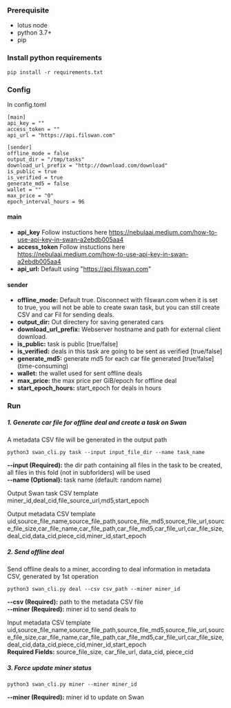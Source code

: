 ### Prerequisite

- lotus node
- python 3.7+ 
- pip

### Install python requirements

```
pip install -r requirements.txt 
```

### Config

In config.toml

```
[main]
api_key = ""
access_token = ""
api_url = "https://api.filswan.com"

[sender]
offline_mode = false
output_dir = "/tmp/tasks"
download_url_prefix = "http://download.com/download"
is_public = true
is_verified = true
generate_md5 = false
wallet = ""
max_price = "0"
epoch_interval_hours = 96
```

#### main
- **api_key**   Follow instuctions here https://nebulaai.medium.com/how-to-use-api-key-in-swan-a2ebdb005aa4
- **access_token** Follow instuctions here https://nebulaai.medium.com/how-to-use-api-key-in-swan-a2ebdb005aa4
- **api_url:** Default using "https://api.filswan.com"

#### sender

- **offline_mode:** Default true. Disconnect with filswan.com when it is set to true, you will not be able to create swan task, but you can still create CSV and car Fil for sending deals.
- **output_dir:** Out directery for saving generated cars
- **download_url_prefix:** Webserver hostname and path for external client download.
- **is_public:** task is public [true/false]
- **is_verified:** deals in this task are going to be sent as verified [true/false]
- **generate_md5:** generate md5 for each car file generated [true/false] (time-consuming)
- **wallet:** the wallet used for sent offline deals
- **max_price:** the max price per GiB/epoch for offline deal
- **start_epoch_hours:** start_epoch for deals in hours

### Run

##### 1. Generate car file for offline deal and create a task on Swan

A metadata CSV file will be generated in the output path

    python3 swan_cli.py task --input input_file_dir --name task_name

**--input (Required):** the dir path containing all files in the task to be created, all files in this fold (not in
subforlders) will be used
<br>
**--name (Optional):** task name (default: random name)

Output Swan task CSV template
<br>
miner_id,deal_cid,file_source_url,md5,start_epoch

Output metadata CSV template
<br>
uid,source_file_name,source_file_path,source_file_md5,source_file_url,source_file_size,car_file_name,car_file_path,car_file_md5,car_file_url,car_file_size,deal_cid,data_cid,piece_cid,miner_id,start_epoch

##### 2. Send offline deal

Send offline deals to a miner, according to deal information in metadata CSV, generated by 1st operation

    python3 swan_cli.py deal --csv csv_path --miner miner_id

**--csv (Required):** path to the metadata CSV file
<br>
**--miner (Required):** miner id to send deals to

Input metadata CSV template
<br>
uid,source_file_name,source_file_path,source_file_md5,source_file_url,source_file_size,car_file_name,car_file_path,car_file_md5,car_file_url,car_file_size,deal_cid,data_cid,piece_cid,miner_id,start_epoch
<br>
**Required Fields:** source_file_size, car_file_url, data_cid, piece_cid

##### 3. Force update miner status

    python3 swan_cli.py miner --miner miner_id

**--miner (Required):** miner id to update on Swan
